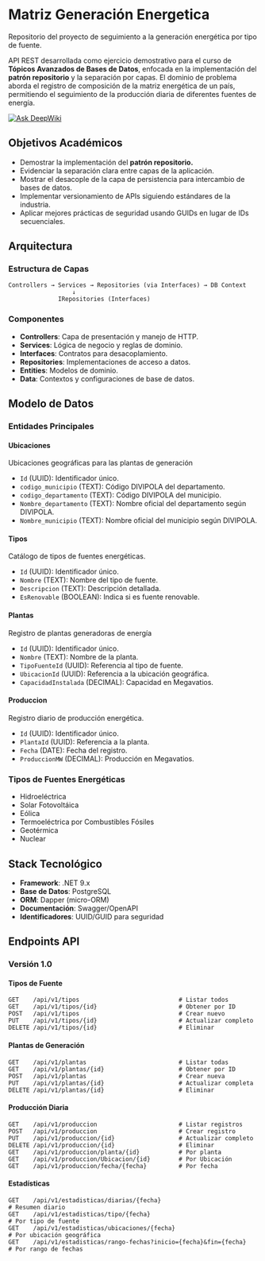 # Matriz Generación Energetica

Repositorio del proyecto de seguimiento a la generación energética por tipo de fuente.

API REST desarrollada como ejercicio demostrativo para el curso de **Tópicos Avanzados de Bases de Datos**, enfocada en la implementación del **patrón repositorio** y la separación por capas. El dominio de problema aborda el registro de composición de la matriz energética de un país, permitiendo el seguimiento de la producción diaria de diferentes fuentes de energía.

[![Ask DeepWiki](https://deepwiki.com/badge.svg)](https://deepwiki.com/jdrodas/MatrizGeneracionEnergetica)

## Objetivos Académicos

- Demostrar la implementación del **patrón repositorio.**
- Evidenciar la separación clara entre capas de la aplicación.
- Mostrar el desacople de la capa de persistencia para intercambio de bases de datos.
- Implementar versionamiento de APIs siguiendo estándares de la industria.
- Aplicar mejores prácticas de seguridad usando GUIDs en lugar de IDs secuenciales.

## Arquitectura

### Estructura de Capas

```
Controllers → Services → Repositories (via Interfaces) → DB Context
                  ↓
              IRepositories (Interfaces)
```

### Componentes

- **Controllers**: Capa de presentación y manejo de HTTP.
- **Services**: Lógica de negocio y reglas de dominio.
- **Interfaces**: Contratos para desacoplamiento.
- **Repositories**: Implementaciones de acceso a datos.
- **Entities**: Modelos de dominio.
- **Data**: Contextos y configuraciones de base de datos.

## Modelo de Datos

### Entidades Principales

#### Ubicaciones

Ubicaciones geográficas para las plantas de generación

- `Id` (UUID): Identificador único.
- `codigo_municipio` (TEXT): Código DIVIPOLA del departamento.
- `codigo_departamento` (TEXT): Código DIVIPOLA del municipio.
- `Nombre_departamento` (TEXT): Nombre oficial del departamento según DIVIPOLA.
- `Nombre_municipio` (TEXT): Nombre oficial del municipio según DIVIPOLA.

#### Tipos

Catálogo de tipos de fuentes energéticas.

- `Id` (UUID): Identificador único.
- `Nombre` (TEXT): Nombre del tipo de fuente.
- `Descripcion` (TEXT): Descripción detallada.
- `EsRenovable` (BOOLEAN): Indica si es fuente renovable.

#### Plantas

Registro de plantas generadoras de energía

- `Id` (UUID): Identificador único.
- `Nombre` (TEXT): Nombre de la planta.
- `TipoFuenteId` (UUID): Referencia al tipo de fuente.
- `UbicacionId` (UUID): Referencia a la ubicación geográfica.
- `CapacidadInstalada` (DECIMAL): Capacidad en Megavatios.

#### Produccion

Registro diario de producción energética.

- `Id` (UUID): Identificador único.
- `PlantaId` (UUID): Referencia a la planta.
- `Fecha` (DATE): Fecha del registro.
- `ProduccionMW` (DECIMAL): Producción en Megavatios.

### Tipos de Fuentes Energéticas

- Hidroeléctrica
- Solar Fotovoltáica
- Eólica
- Termoeléctrica por Combustibles Fósiles
- Geotérmica
- Nuclear

## Stack Tecnológico

- **Framework**: .NET 9.x
- **Base de Datos**: PostgreSQL
- **ORM**: Dapper (micro-ORM)
- **Documentación**: Swagger/OpenAPI
- **Identificadores**: UUID/GUID para seguridad

## Endpoints API

### Versión 1.0

#### Tipos de Fuente

```http
GET    /api/v1/tipos                            # Listar todos
GET    /api/v1/tipos/{id}                       # Obtener por ID
POST   /api/v1/tipos                            # Crear nuevo
PUT    /api/v1/tipos/{id}                       # Actualizar completo
DELETE /api/v1/tipos/{id}                       # Eliminar
```

#### Plantas de Generación

```http
GET    /api/v1/plantas                          # Listar todas
GET    /api/v1/plantas/{id}                     # Obtener por ID
POST   /api/v1/plantas                          # Crear nueva
PUT    /api/v1/plantas/{id}                     # Actualizar completa
DELETE /api/v1/plantas/{id}                     # Eliminar
```

#### Producción Diaria

```http
GET    /api/v1/produccion                       # Listar registros
POST   /api/v1/produccion                       # Crear registro
PUT    /api/v1/produccion/{id}                  # Actualizar completo
DELETE /api/v1/produccion/{id}                  # Eliminar
GET    /api/v1/produccion/planta/{id}           # Por planta
GET    /api/v1/produccion/Ubicacion/{id}        # Por Ubicación
GET    /api/v1/produccion/fecha/{fecha}         # Por fecha
```

#### Estadísticas

```http
GET    /api/v1/estadisticas/diarias/{fecha}                             # Resumen diario
GET    /api/v1/estadisticas/tipo/{fecha}                                # Por tipo de fuente
GET    /api/v1/estadisticas/ubicaciones/{fecha}                         # Por ubicación geográfica
GET    /api/v1/estadisticas/rango-fechas?inicio={fecha}&fin={fecha}     # Por rango de fechas
```
